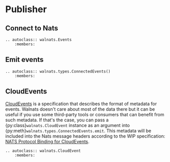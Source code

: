 # Publisher

## Connect to Nats

```{eval-rst}
.. autoclass:: walnats.Events
    :members:
```

## Emit events

```{eval-rst}
.. autoclass:: walnats.types.ConnectedEvents()
    :members:
```

## CloudEvents

[CloudEvents](https://cloudevents.io/) is a specification that describes the format of metadata for events. Walnats doesn't care about most of the data there but it can be useful if you use some third-party tools or consumers that can benefit from such metadata. If that's the case, you can pass a {py:class}`walnats.CloudEvent` instance as an argument into {py:meth}`walnats.types.ConnectedEvents.emit`. This metadata will be included into the Nats message headers according to the WIP specification: [NATS Protocol Binding for CloudEvents](https://github.com/cloudevents/spec/blob/main/cloudevents/bindings/nats-protocol-binding.md).

```{eval-rst}
.. autoclass:: walnats.CloudEvent
    :members:
```
